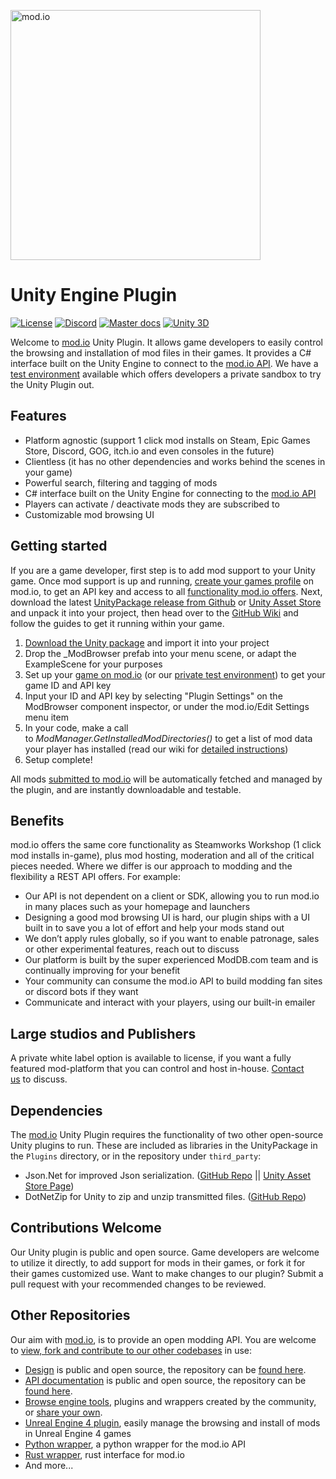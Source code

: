 <a href="https://mod.io"><img src="https://static.mod.io/v1/images/branding/modio-color-dark.svg" alt="mod.io" width="400"/></a>

# Unity Engine Plugin
[![License](https://img.shields.io/badge/license-MIT-brightgreen.svg)](https://github.com/modio/UnityPlugin/blob/master/LICENSE)
[![Discord](https://img.shields.io/discord/389039439487434752.svg)](https://discord.mod.io)
[![Master docs](https://img.shields.io/badge/docs-master-green.svg)](https://github.com/modio/UnityPlugin/wiki)
[![Unity 3D](https://img.shields.io/badge/Unity-2018.2-lightgrey.svg)](https://unity3d.com/)


Welcome to [mod.io](https://mod.io) Unity Plugin. It allows game developers to easily control the browsing and installation of mod files in their games. It provides a C# interface built on the Unity Engine to connect to the [mod.io API](https://docs.mod.io). We have a [test environment](https://test.mod.io) available which offers developers a private sandbox to try the Unity Plugin out.

## Features
* Platform agnostic (support 1 click mod installs on Steam, Epic Games Store, Discord, GOG, itch.io and even consoles in the future)
* Clientless (it has no other dependencies and works behind the scenes in your game)
* Powerful search, filtering and tagging of mods
* C# interface built on the Unity Engine for connecting to the [mod.io API](https://docs.mod.io/)
* Players can activate / deactivate mods they are subscribed to
* Customizable mod browsing UI

## Getting started
If you are a game developer, first step is to add mod support to your Unity game. Once mod support is up and running, [create your games profile](https://mod.io/games/add) on mod.io, to get an API key and access to all [functionality mod.io offers](https://apps.mod.io/guides/getting-started).
Next, download the latest [UnityPackage release from Github](https://github.com/modio/UnityPlugin/releases) or [Unity Asset Store](https://www.assetstore.unity3d.com/#!/content/138866) and unpack it into your project, then head over to the [GitHub Wiki](https://github.com/modio/UnityPlugin/wiki) and follow the guides to get it running within your game.

1. [Download the Unity package](https://www.assetstore.unity3d.com/#!/content/138866) and import it into your project
1. Drop the _ModBrowser prefab into your menu scene, or adapt the ExampleScene for your purposes
1. Set up your [game on mod.io](https://mod.io/games/add) (or our [private test environment](https://test.mod.io/games/add)) to get your game ID and API key
1. Input your ID and API key by selecting "Plugin Settings" on the ModBrowser component inspector, or under the mod.io/Edit Settings menu item
1. In your code, make a call to _ModManager.GetInstalledModDirectories()_ to get a list of mod data your player has installed (read our wiki for [detailed instructions](https://github.com/modio/UnityPlugin/wiki))
1. Setup complete!

All mods [submitted to mod.io](https://mod.io/mods/add) will be automatically fetched and managed by the plugin, and are instantly downloadable and testable.

## Benefits
mod.io offers the same core functionality as Steamworks Workshop (1 click mod installs in-game), plus mod hosting, moderation and all of the critical pieces needed. Where we differ is our approach to modding and the flexibility a REST API offers. For example: 

* Our API is not dependent on a client or SDK, allowing you to run mod.io in many places such as your homepage and launchers
* Designing a good mod browsing UI is hard, our plugin ships with a UI built in to save you a lot of effort and help your mods stand out
* We don’t apply rules globally, so if you want to enable patronage, sales or other experimental features, reach out to discuss
* Our platform is built by the super experienced ModDB.com team and is continually improving for your benefit
* Your community can consume the mod.io API to build modding fan sites or discord bots if they want
* Communicate and interact with your players, using our built-in emailer

## Large studios and Publishers 
A private white label option is available to license, if you want a fully featured mod-platform that you can control and host in-house. [Contact us](mailto:developers@mod.io?subject=Whitelabel) to discuss.

## Dependencies
The [mod.io](https://mod.io) Unity Plugin requires the functionality of two other open-source Unity plugins to run. These are included as libraries in the UnityPackage in the `Plugins` directory, or in the repository under `third_party`:
* Json.Net for improved Json serialization. ([GitHub Repo](https://github.com/SaladLab/Json.Net.Unity3D) || [Unity Asset Store Page](https://assetstore.unity.com/packages/tools/input-management/json-net-for-unity-11347))
* DotNetZip for Unity to zip and unzip transmitted files. ([GitHub Repo](https://github.com/r2d2rigo/dotnetzip-for-unity))

## Contributions Welcome
Our Unity plugin is public and open source. Game developers are welcome to utilize it directly, to add support for mods in their games, or fork it for their games customized use. Want to make changes to our plugin? Submit a pull request with your recommended changes to be reviewed.

## Other Repositories
Our aim with [mod.io](https://mod.io), is to provide an open modding API. You are welcome to [view, fork and contribute to our other codebases](https://github.com/modio) in use:

* [Design](https://design.mod.io) is public and open source, the repository can be [found here](https://github.com/modio/WebDesign).
* [API documentation](https://docs.mod.io) is public and open source, the repository can be [found here](https://github.com/modio/APIDocs).
* [Browse engine tools](https://apps.mod.io), plugins and wrappers created by the community, or [share your own](https://apps.mod.io/add).
* [Unreal Engine 4 plugin](https://github.com/modio/UE4Plugin), easily manage the browsing and install of mods in Unreal Engine 4 games
* [Python wrapper](https://github.com/ClementJ18/mod.io), a python wrapper for the mod.io API
* [Rust wrapper](https://github.com/nickelc/modio-rs), rust interface for mod.io
* And more...
